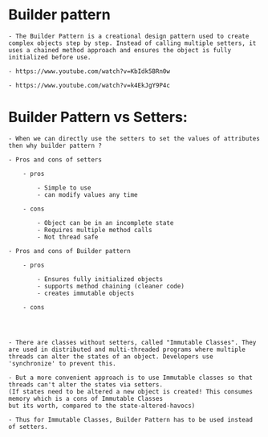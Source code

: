 # Builder pattern   

    - The Builder Pattern is a creational design pattern used to create complex objects step by step. Instead of calling multiple setters, it uses a chained method approach and ensures the object is fully initialized before use.

    - https://www.youtube.com/watch?v=KbIdk5BRn0w

    - https://www.youtube.com/watch?v=k4EkJgY9P4c

# Builder Pattern vs Setters:

    - When we can directly use the setters to set the values of attributes then why builder pattern ?

    - Pros and cons of setters

        - pros
            
            - Simple to use
            - can modify values any time

        - cons 
            
            - Object can be in an incomplete state
            - Requires multiple method calls
            - Not thread safe

    - Pros and cons of Builder pattern

        - pros
            
            - Ensures fully initialized objects
            - supports method chaining (cleaner code)
            - creates immutable objects

        - cons

            


    - There are classes without setters, called "Immutable Classes". They are used in distributed and multi-threaded programs where multiple threads can alter the states of an object. Developers use 'synchronize' to prevent this. 

    - But a more convenient approach is to use Immutable classes so that threads can't alter the states via setters.
    (If states need to be altered a new object is created! This consumes memory which is a cons of Immutable Classes
    but its worth, compared to the state-altered-havocs)
        
    - Thus for Immutable Classes, Builder Pattern has to be used instead of setters.
